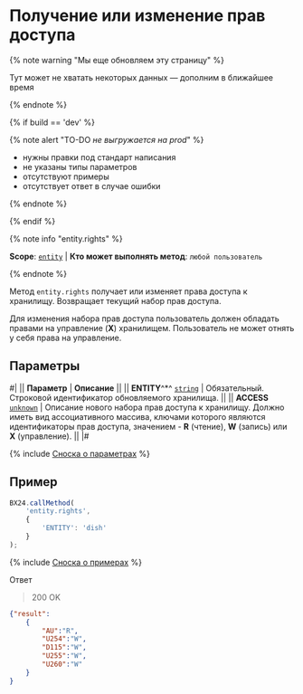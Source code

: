 # Получение или изменение прав доступа

{% note warning "Мы еще обновляем эту страницу" %}

Тут может не хватать некоторых данных — дополним в ближайшее время

{% endnote %}

{% if build == 'dev' %}

{% note alert "TO-DO _не выгружается на prod_" %}

- нужны правки под стандарт написания
- не указаны типы параметров
- отсутствуют примеры
- отсутствует ответ в случае ошибки

{% endnote %}

{% endif %}

{% note info "entity.rights" %}

**Scope**: [`entity`](../../scopes/permissions.md) | **Кто может выполнять метод**: `любой пользователь`

{% endnote %}

Метод `entity.rights` получает или изменяет права доступа к хранилищу. Возвращает текущий набор прав доступа.

Для изменения набора прав доступа пользователь должен обладать правами на управление (**Х**) хранилищем. Пользователь не может отнять у себя права на управление.

## Параметры

#|
|| **Параметр** | **Описание** ||
|| **ENTITY**^*^
[`string`](../../data-types.md) | Обязательный. Строковой идентификатор обновляемого хранилища. ||
|| **ACCESS**
[`unknown`](../../data-types.md) | Описание нового набора прав доступа к хранилищу. 
Должно иметь вид ассоциативного массива, ключами которого являются идентификаторы прав доступа, значением - **R** (чтение), **W** (запись) или **X** (управление). ||
|#

{% include [Сноска о параметрах](../../../_includes/required.md) %}

## Пример

```javascript
BX24.callMethod(
    'entity.rights',
    {
        'ENTITY': 'dish'
    }
);
```

{% include [Сноска о примерах](../../../_includes/examples.md) %}

Ответ

> 200 OK
```json
{"result":
    {
        "AU":"R",
        "U254":"W",
        "D115":"W",
        "U255":"W",
        "U260":"W"
    }
}
```